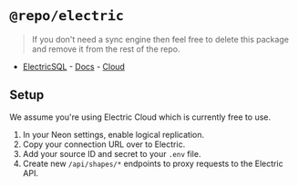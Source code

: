 # `@repo/electric`

> If you don't need a sync engine then feel free to delete this package and remove it from the rest of the repo.

- [ElectricSQL](https://electric-sql.com/) - [Docs](https://electric-sql.com/docs) - [Cloud](https://electric-sql.com/product/cloud)

## Setup

We assume you're using Electric Cloud which is currently free to use.

1. In your Neon settings, enable logical replication.
1. Copy your connection URL over to Electric.
1. Add your source ID and secret to your `.env` file.
1. Create new `/api/shapes/*` endpoints to proxy requests to the Electric API.

